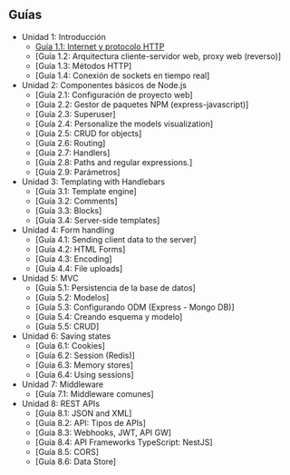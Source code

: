 ## Guías

* Unidad 1: Introducción  
  * [Guía 1.1: Internet y protocolo HTTP](guias/guias1/guia1_1.md) 
  * [Guía 1.2: Arquitectura cliente-servidor web, proxy web (reverso)]
  * [Guía 1.3: Métodos HTTP]
  * [Guía 1.4: Conexión de sockets en tiempo real]
* Unidad 2: Componentes básicos de Node.js
  * [Guía 2.1: Configuración de proyecto web]
  * [Guía 2.2: Gestor de paquetes NPM (express-javascript)]
  * [Guía 2.3: Superuser]
  * [Guía 2.4: Personalize the models visualization]
  * [Guía 2.5: CRUD for objects]
  * [Guía 2.6: Routing]
  * [Guía 2.7: Handlers]
  * [Guía 2.8: Paths and regular expressions.]
  * [Guía 2.9: Parámetros]
* Unidad 3: Templating with Handlebars 
  * [Guía 3.1: Template engine] 
  * [Guía 3.2: Comments] 
  * [Guía 3.3: Blocks] 
  * [Guía 3.4: Server-side templates] 
* Unidad 4: Form handling
  * [Guía 4.1: Sending client data to the server]
  * [Guía 4.2: HTML Forms]
  * [Guía 4.3: Encoding]
  * [Guía 4.4: File uploads]
* Unidad 5: MVC 
  * [Guía 5.1: Persistencia de la base de datos]
  * [Guía 5.2: Modelos]
  * [Guía 5.3: Configurando ODM (Express - Mongo DB)]
  * [Guía 5.4: Creando esquema y modelo]
  * [Guía 5.5: CRUD]
* Unidad 6: Saving states 
  * [Guía 6.1: Cookies]
  * [Guía 6.2: Session (Redis)]
  * [Guía 6.3: Memory stores]
  * [Guía 6.4: Using sessions]
* Unidad 7: Middleware
  * [Guía 7.1: Middleware comunes]
* Unidad 8: REST APIs
  * [Guía 8.1: JSON and XML]
  * [Guía 8.2: API: Tipos de APIs]
  * [Guía 8.3: Webhooks, JWT, API GW]
  * [Guía 8.4: API Frameworks TypeScript: NestJS]
  * [Guía 8.5: CORS]
  * [Guía 8.6: Data Store]
